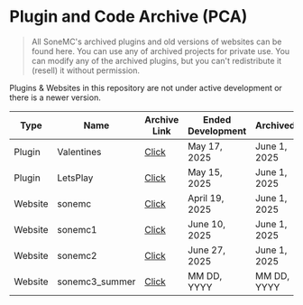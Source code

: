 # Plugin and Code Archive (PCA)

> All SoneMC's archived plugins and old versions of websites can be found here. You can use any of archived projects for private use. You can modify any of the archived plugins, but you can't redistribute it (resell) it without permission.

Plugins & Websites in this repository are not under active development or there is a newer version. 

| Type | Name | Archive Link | Ended Development | Archived |
|------|------|--------------|-------------------|----------|
| Plugin | Valentines  | [Click](https://github.com/SoneMC/Plugin-Code-Archive/tree/main/Valentines) | May 17, 2025 | June 1, 2025 |
| Plugin | LetsPlay    | [Click](https://github.com/SoneMC/Plugin-Code-Archive/tree/main/LetsPlay)   | May 15, 2025 | June 1, 2025 |
| Website | sonemc    | [Click](https://github.com/SoneMC/Plugin-Code-Archive/tree/main/sonemc)   | April 19, 2025 | June 1, 2025 |
| Website | sonemc1    | [Click](https://github.com/SoneMC/Plugin-Code-Archive/tree/main/sonemc1)   | June 10, 2025 | June 1, 2025 |
| Website | sonemc2    | [Click](https://github.com/SoneMC/Plugin-Code-Archive/tree/main/sonemc2)   | June 27, 2025 | June 1, 2025 |
| Website | sonemc3_summer    | [Click](https://sonemcpl.pages.dev)   | MM DD, YYYY | MM DD, YYYY |
